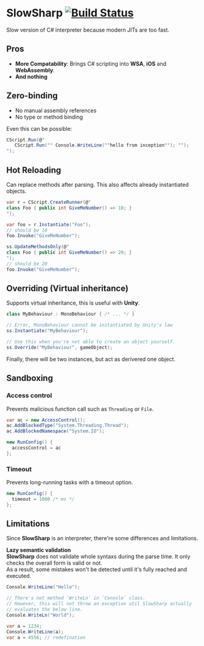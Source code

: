 SlowSharp [![Build Status](https://travis-ci.com/pjc0247/SlowSharp.svg?branch=master)](https://travis-ci.com/pjc0247/SlowSharp)
====

Slow version of C# interpreter because modern JITs are too fast.

Pros
----
* __More Compatability__: Brings C# scripting into __WSA__, __iOS__ and __WebAssembly__.
* __And nothing__


Zero-binding
----
* No manual assembly references
* No type or method binding

Even this can be possible:
```cs
CScript.Run(@"
   CScript.Run("" Console.WriteLine(""hello from inception""); "");
");
```

Hot Reloading
----
Can replace methods after parsing. This also affects already instantiated objects. 
```cs
var r = CScript.CreateRunner(@"
class Foo { public int GiveMeNumber() => 10; }
");

var foo = r.Instantiate("Foo");
// should be 10
foo.Invoke("GiveMeNumber");
```
```cs
ss.UpdateMethodsOnly(@"
class Foo { public int GiveMeNumber() => 20; }
");
// should be 20
foo.Invoke("GiveMeNumber");
```

Overriding (Virtual inheritance)
----
Supports virtual inheritance, this is useful with __Unity__.
```cs
class MyBehaviour : MonoBehaviour { /* ... */ }
```
```cs
// Error, MonoBehaviour cannot be instantiated by Unity's law
ss.Instantiate("MyBehaviour");

// Use this when you're not able to create an object yourself.
ss.Override("MyBehaviour", gameObject);
```

Finally, there will be two instances, but act as derivered one object.

Sandboxing
----
### Access control
Prevents malicious function call such as `Threading` or `File`.
```cs
var ac = new AccessControl();
ac.AddBlockedType("System.Threading.Thread");
ac.AddBlockedNamespace("System.IO");

new RunConfig() {
  accessControl = ac
};
```

### Timeout
Prevents long-running tasks with a timeout option.
```cs
new RunConfig() {
  timeout = 1000 /* ms */
};
```


Limitations
----
Since __SlowSharp__ is an interpreter, there're some differences and limitations.

__Lazy semantic validation__<br>
__SlowSharp__ does not validate whole syntaxs during the parse time. It only checks the overall form is valid or not.<br>
As a result, some mistakes won't be detected until it's fully reached and executed.
```cs
Console.WriteLine("Hello");

// There's not method `WriteLn` in `Conosle` class.
// However, this will not throw an exception util SlowSharp actually 
// evaluates the below line.
Console.WriteLn("World");
```
```cs
var a = 1234;
Console.WriteLine(a);
var a = 4556; // redefination
```
